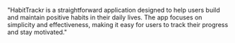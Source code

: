 "HabitTrackr is a straightforward application designed to help users build and maintain positive habits in their daily lives. The app focuses on simplicity and effectiveness, making it easy for users to track their progress and stay motivated." 
